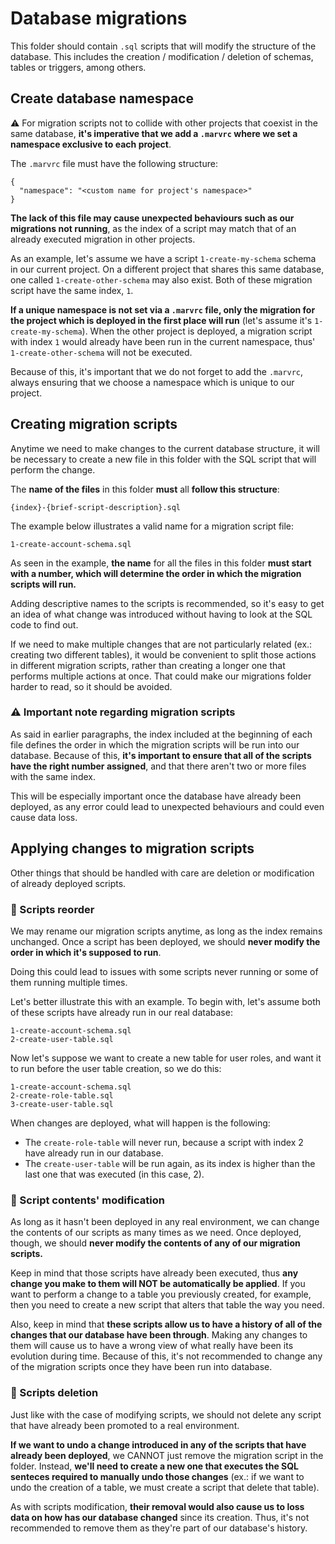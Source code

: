 # Database migrations

This folder should contain `.sql` scripts that will modify the structure of the database. This includes the creation / modification / deletion of schemas, tables or triggers, among others.

## Create database namespace

:warning: For migration scripts not to collide with other projects that coexist in the same database, **it's imperative that we add a `.marvrc` where we set a namespace exclusive to each project**. 

The `.marvrc` file must have the following structure:

```
{
  "namespace": "<custom name for project's namespace>"
}
```

**The lack of this file may cause unexpected behaviours such as our migrations not running**, as the index of a script may match that of an already executed migration in other projects. 

As an example, let's assume we have a script `1-create-my-schema` schema in our current project. On a different project that shares this same database, one called `1-create-other-schema` may also exist. Both of these migration script have the same index, `1`. 

**If a unique namespace is not set via a `.marvrc` file, only the migration for the project which is deployed in the first place will run** (let's assume it's `1-create-my-schema`). When the other project is deployed, a migration script with index `1` would already have been run in the current namespace, thus' `1-create-other-schema` will not be executed.

Because of this, it's important that we do not forget to add the `.marvrc`, always ensuring that we choose a namespace which is unique to our project. 

## Creating migration scripts

Anytime we need to make changes to the current database structure, it will be necessary to create a new file in this folder with the SQL script that will perform the change.

The **name of the files** in this folder **must** all **follow this structure**:

```
{index}-{brief-script-description}.sql
```

The example below illustrates a valid name for a migration script file:

```
1-create-account-schema.sql
```

As seen in the example, **the name** for all the files in this folder **must start with a number, which will determine the order in which the migration scripts will run.** 

Adding descriptive names to the scripts is recommended, so it's easy to get an idea of what change was introduced without having to look at the SQL code to find out.

If we need to make multiple changes that are not particularly related (ex.: creating two different tables), it would be convenient to split those actions in different migration scripts, rather than creating a longer one that performs multiple actions at once. That could make our migrations folder harder to read, so it should be avoided.

### :warning: Important note regarding migration scripts

As said in earlier paragraphs, the index included at the beginning of each file defines the order in which the migration scripts will be run into our database. Because of this, **it's important to ensure that all of the scripts have the right number assigned**, and that there aren't two or more files with the same index.

This will be especially important once the database have already been deployed, as any error could lead to unexpected behaviours and could even cause data loss. 

## Applying changes to migration scripts 

Other things that should be handled with care are deletion or modification of already deployed scripts.

### :no_entry_sign: Scripts reorder

We may rename our migration scripts anytime, as long as the index remains unchanged. Once a script has been deployed, we should **never modify the order in which it's supposed to run**. 

Doing this could lead to issues with some scripts never running or some of them running multiple times. 

Let's better illustrate this with an example. To begin with, let's assume both of these scripts have already run in our real database:

```
1-create-account-schema.sql
2-create-user-table.sql
```

Now let's suppose we want to create a new table for user roles, and want it to run before the user table creation, so we do this:

```
1-create-account-schema.sql
2-create-role-table.sql
3-create-user-table.sql
```

When changes are deployed, what will happen is the following:

- The `create-role-table` will never run, because a script with index 2 have already run in our database.
- The `create-user-table` will be run again, as its index is higher than the last one that was executed (in this case, 2).

### :no_entry_sign: Script contents' modification

As long as it hasn't been deployed in any real environment, we can change the contents of our scripts as many times as we need. Once deployed, though, we should **never modify the contents of any of our migration scripts.** 

Keep in mind that those scripts have already been executed, thus **any change you make to them will NOT be automatically be applied**. If you want to perform a change to a table you previously created, for example, then you need to create a new script that alters that table the way you need. 

Also, keep in mind that **these scripts allow us to have a history of all of the changes that our database have been through**. Making any changes to them will cause us to have a wrong view of what really have been its evolution during time. Because of this, it's not recommended to change any of the migration scripts once they have been run into database. 

### :no_entry_sign: Scripts deletion

Just like with the case of modifying scripts, we should not delete any script that have already been promoted to a real environment. 

**If we want to undo a change introduced in any of the scripts that have already been deployed**, we CANNOT just remove the migration script in the folder. Instead, **we'll need to create a new one that executes the SQL senteces required to manually undo those changes** (ex.: if we want to undo the creation of a table, we must create a script that delete that table). 

As with scripts modification, **their removal would also cause us to loss data on how has our database changed** since its creation. Thus, it's not recommended to remove them as they're part of our database's history.
